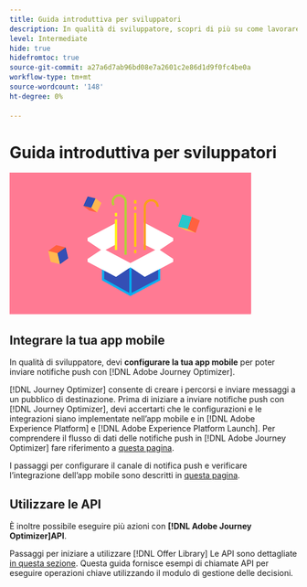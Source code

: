 ```yaml
---
title: Guida introduttiva per sviluppatori
description: In qualità di sviluppatore, scopri di più su come lavorare con Journey Optimizer
level: Intermediate
hide: true
hidefromtoc: true
source-git-commit: a27a6d7ab96bd08e7a2601c2e86d1d9f0fc4be0a
workflow-type: tm+mt
source-wordcount: '148'
ht-degree: 0%

---
```


# Guida introduttiva per sviluppatori

![sviluppatore](assets/do-not-localize/user-3.png)

## Integrare la tua app mobile

In qualità di sviluppatore, devi **configurare la tua app mobile** per poter inviare notifiche push con [!DNL Adobe Journey Optimizer].

[!DNL Journey Optimizer] consente di creare i percorsi e inviare messaggi a un pubblico di destinazione. Prima di iniziare a inviare notifiche push con [!DNL Journey Optimizer], devi accertarti che le configurazioni e le integrazioni siano implementate nell’app mobile e in [!DNL Adobe Experience Platform] e [!DNL Adobe Experience Platform Launch]. Per comprendere il flusso di dati delle notifiche push in [!DNL Adobe Journey Optimizer] fare riferimento a [questa pagina](../push-gs.md).

I passaggi per configurare il canale di notifica push e verificare l’integrazione dell’app mobile sono descritti in [questa pagina](../push-configuration.md).

## Utilizzare le API

È inoltre possibile eseguire più azioni con **[!DNL Adobe Journey Optimizer]API**.

Passaggi per iniziare a utilizzare [!DNL Offer Library] Le API sono dettagliate [in questa sezione](../offers/api-reference/getting-started.md). Questa guida fornisce esempi di chiamate API per eseguire operazioni chiave utilizzando il modulo di gestione delle decisioni.
